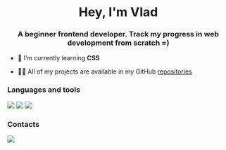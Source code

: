 <h1 align="center">Hey, I'm Vlad</h1>
<h3 align="center">A beginner frontend developer. Track my progress in web development from scratch =)</h3>

- 🌱 I’m currently learning **CSS**

- 👨‍💻 All of my projects are available in my GitHub [repositories](https://github.com/ayriix?tab=repositories)


<h3 align="left">Languages and tools</h3>
<p align="left">
  <img src="https://shields.io/badge/HTML-f48433?logo=html5&style=for-the-badge"/>
  <img src="https://shields.io/badge/CSS-189ded?logo=css3&style=for-the-badge"/>
  <img src="https://shields.io/badge/Bootstrap-330d6a?logo=bootstrap&style=for-the-badge"/>
</p>

<h3 align="left">Contacts</h3>
<p align="left">
  <a href="https://www.vk.com/mcbooster><img src="https://shields.io/badge/VKONTAKTE-black?logo=vk&style=for-the-badge"/></a>
                                                                                                                       <img src="https://shields.io/badge/VKONTAKTE-black?logo=vk&style=for-the-badge"/>
</p>
